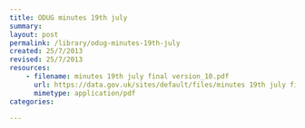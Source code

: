 ```yaml
---
title: ODUG minutes 19th july
summary: 
layout: post
permalink: /library/odug-minutes-19th-july
created: 25/7/2013
revised: 25/7/2013
resources:
    - filename: minutes 19th july final version_10.pdf
      url: https://data.gov.uk/sites/default/files/minutes 19th july final version_10.pdf
      mimetype: application/pdf
categories:

---
```


